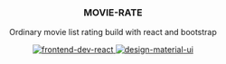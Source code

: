 <p align="center"> 
  <h3 align="center"> MOVIE-RATE </h3> 
  <p align="center"> Ordinary movie list rating build with react and bootstrap </p> 
  <p align="center"> 
    <a href="https://reactjs.org/"> 
      <img src="https://img.shields.io/badge/frontend-react-inactive&?style=for-the-badge&logo=react" alt="frontend-dev-react">
    </a> 
    <a href="https://material-ui.com/"> 
      <img src="https://img.shields.io/badge/DESIGN-MATERIAL--UI-red&?style=for-the-badge&logo=Material-UI" alt="design-material-ui"> 
    </a> 
  </p>
</p> 
